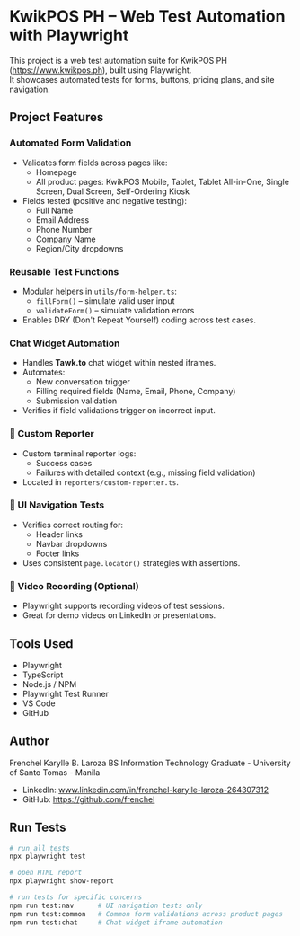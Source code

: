 # KwikPOS PH – Web Test Automation with Playwright

This project is a web test automation suite for KwikPOS PH (https://www.kwikpos.ph), built using Playwright.  
It showcases automated tests for forms, buttons, pricing plans, and site navigation.

## Project Features

### Automated Form Validation
- Validates form fields across pages like:
  - Homepage
  - All product pages: KwikPOS Mobile, Tablet, Tablet All-in-One, Single Screen, Dual Screen, Self-Ordering Kiosk
- Fields tested (positive and negative testing):
  - Full Name
  - Email Address
  - Phone Number
  - Company Name
  - Region/City dropdowns

### Reusable Test Functions
- Modular helpers in `utils/form-helper.ts`:
  - `fillForm()` – simulate valid user input
  - `validateForm()` – simulate validation errors
- Enables DRY (Don't Repeat Yourself) coding across test cases.

### Chat Widget Automation
- Handles **Tawk.to** chat widget within nested iframes.
- Automates:
  - New conversation trigger
  - Filling required fields (Name, Email, Phone, Company)
  - Submission validation
- Verifies if field validations trigger on incorrect input.

### 📄 Custom Reporter
- Custom terminal reporter logs:
  - Success cases
  - Failures with detailed context (e.g., missing field validation)
- Located in `reporters/custom-reporter.ts`.

### 🧭 UI Navigation Tests
- Verifies correct routing for:
  - Header links
  - Navbar dropdowns
  - Footer links
- Uses consistent `page.locator()` strategies with assertions.

### 🎥 Video Recording (Optional)
- Playwright supports recording videos of test sessions.
- Great for demo videos on LinkedIn or presentations.

## Tools Used
- Playwright
- TypeScript
- Node.js / NPM
- Playwright Test Runner
- VS Code
- GitHub

## Author
Frenchel Karylle B. Laroza
BS Information Technology Graduate - University of Santo Tomas - Manila
- LinkedIn: www.linkedin.com/in/frenchel-karylle-laroza-264307312
- GitHub: https://github.com/frenchel

##  Run Tests
```bash
# run all tests
npx playwright test

# open HTML report
npx playwright show-report

# run tests for specific concerns
npm run test:nav      # UI navigation tests only
npm run test:common   # Common form validations across product pages
npm run test:chat     # Chat widget iframe automation

